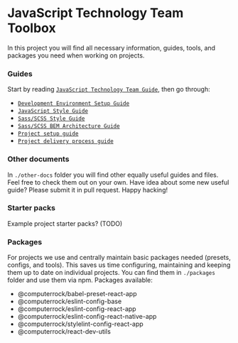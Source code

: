 # JavaScript Technology Team Toolbox

In this project you will find all necessary information, guides, tools, and packages you need when working on projects.


### Guides

Start by reading [`JavaScript Technology Team Guide`](./javascript-technology-team-guide.md), then go through:

* [`Development Environment Setup Guide`](./environment-setup-guide.md)
* [`JavaScript Style Guide`](./javascript-style-guide.md)
* [`Sass/SCSS Style Guide`](./sass-scss-style-guide.md)
* [`Sass/SCSS BEM Architecture Guide`](./sass-scss-bem-architecture-guide.md)
* [`Project setup guide`](./project-setup-guide.md)
* [`Project delivery process guide`](./project-delivery-process-guide.md)


### Other documents

In `./other-docs` folder you will find other equally useful guides and files. Feel free to check them 
out on your own. Have idea about some new useful guide? Please submit it in pull request. Happy hacking!


### Starter packs

Example project starter packs? (TODO)


### Packages

For projects we use and centrally maintain basic packages needed (presets, configs, and tools). This saves us time 
configuring, maintaining and keeping them up to date on individual projects. You can find them in `./packages` folder
and use them via npm. Packages available: 

* @computerrock/babel-preset-react-app
* @computerrock/eslint-config-base
* @computerrock/eslint-config-react-app
* @computerrock/eslint-config-react-native-app
* @computerrock/stylelint-config-react-app
* @computerrock/react-dev-utils

